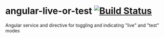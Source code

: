 # angular-live-or-test [![Build Status](https://travis-ci.org/valet-io/angular-live-or-test.svg)](https://travis-ci.org/valet-io/angular-live-or-test)

Angular service and directive for toggling and indicating "live" and "test" modes
